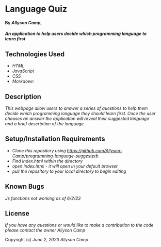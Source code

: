 # Language Quiz

#### By _**Allyson Camp,**_

#### _An application to help users decide which programming language to learn first_

## Technologies Used

* _HTML_
* _JavaScript_
* _CSS_
* _Markdown_

## Description 
_This webpage allow users to answer a series of questions to help them decide which programming language they should learn first. Once the user chooses an answer the application will reveal their suggested language and a brief description of the language_



## Setup/Installation Requirements

* _Clone this repository using https://github.com/Allyson-Camp/programming-language-suggesterb_
* _Find index.html within the directory_
* _open index.html - it will open in your default browser_
* _pull the repository to your local directory to begin editing_



## Known Bugs
_Js functions not working as of 6/2/23_

## License
_If you have any questions or would like to make a contribution to the code please contact the owner Allyson Camp_


Copyright (c) _June 2, 2023 Allyson Camp_